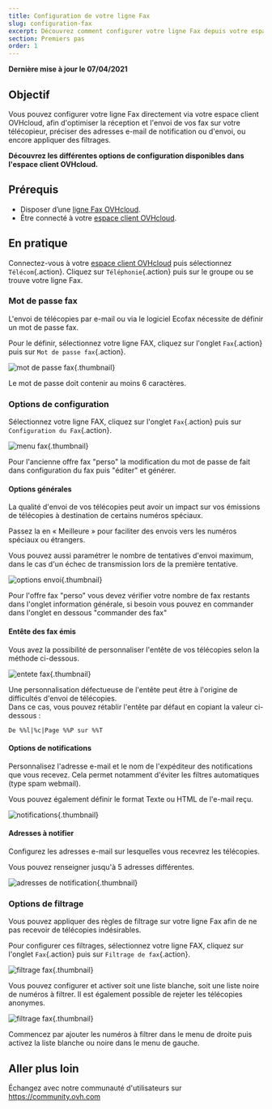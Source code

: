 ```yaml
---
title: Configuration de votre ligne Fax
slug: configuration-fax
excerpt: Découvrez comment configurer votre ligne Fax depuis votre espace client OVHcloud
section: Premiers pas
order: 1
---
```


**Dernière mise à jour le 07/04/2021**

## Objectif

Vous pouvez configurer votre ligne Fax directement via votre espace client OVHcloud, afin d'optimiser la réception et l'envoi de vos fax sur votre télécopieur, préciser des adresses e-mail de notification ou d'envoi, ou encore appliquer des filtrages.

**Découvrez les différentes options de configuration disponibles dans l'espace client OVHcloud.**

## Prérequis

- Disposer d’une [ligne Fax OVHcloud](https://www.ovhtelecom.fr/fax/).
- Être connecté à votre [espace client OVHcloud](https://www.ovh.com/auth?onsuccess=https%3A%2F%2Fwww.ovhtelecom.fr%2Fmanager&ovhSubsidiary=fr).

## En pratique

Connectez-vous à votre [espace client OVHcloud](https://www.ovh.com/auth?onsuccess=https%3A%2F%2Fwww.ovhtelecom.fr%2Fmanager&ovhSubsidiary=fr) puis sélectionnez `Télécom`{.action}. Cliquez sur `Téléphonie`{.action} puis sur le groupe ou se trouve votre ligne Fax.

### Mot de passe fax

L'envoi de télécopies par e-mail ou via le logiciel Ecofax nécessite de définir un mot de passe fax.

Pour le définir, sélectionnez votre ligne FAX, cliquez sur l'onglet `Fax`{.action} puis sur `Mot de passe fax`{.action}.

![mot de passe fax](images/motdepassefax.png){.thumbnail}

Le mot de passe doit contenir au moins 6 caractères.

### Options de configuration

Sélectionnez votre ligne FAX, cliquez sur l'onglet `Fax`{.action} puis sur `Configuration du Fax`{.action}.

![menu fax](images/configuration-fax.png){.thumbnail}

Pour l'ancienne offre fax "perso" la modification du mot de passe de fait dans configuration du fax puis "éditer" et générer.

#### Options générales

La qualité d'envoi de vos télécopies peut avoir un impact sur vos émissions de télécopies à destination de certains numéros spéciaux.

Passez la en « Meilleure » pour faciliter des envois vers les numéros spéciaux ou étrangers.

Vous pouvez aussi paramétrer le nombre de tentatives d'envoi maximum, dans le cas d'un échec de transmission lors de la première tentative.

![options envoi](images/options_generales.jpg){.thumbnail}

Pour l'offre fax "perso" vous devez vérifier votre nombre de fax restants dans l'onglet information générale, si besoin vous pouvez en commander dans l'onglet en dessous "commander des fax" 

#### Entête des fax émis

Vous avez la possibilité de personnaliser l'entête de vos télécopies selon la méthode ci-dessous.

![entete fax](images/entete_des_fax_emis.jpg){.thumbnail}

Une personnalisation défectueuse de l'entête peut être à l'origine de difficultés d'envoi de télécopies.
<br>Dans ce cas, vous pouvez rétablir l'entête par défaut en copiant la valeur ci-dessous :

```
De %%l|%c|Page %%P sur %%T
```

#### Options de notifications

Personnalisez l'adresse e-mail et le nom de l'expéditeur des notifications que vous recevez. Cela permet notamment d'éviter les filtres automatiques (type spam webmail).

Vous pouvez également définir le format Texte ou HTML de l'e-mail reçu.

![notifications](images/options_de_notifications.jpg){.thumbnail}

#### Adresses à notifier

Configurez les adresses e-mail sur lesquelles vous recevrez les télécopies.

Vous pouvez renseigner jusqu'à 5 adresses différentes.

![adresses de notification](images/adresses_notifications.png){.thumbnail}

### Options de filtrage

Vous pouvez appliquer des règles de filtrage sur votre ligne Fax afin de ne pas recevoir de télécopies indésirables.

Pour configurer ces filtrages, sélectionnez votre ligne FAX, cliquez sur l'onglet `Fax`{.action} puis sur `Filtrage de fax`{.action}.

![filtrage fax](images/filtrage_menu.png){.thumbnail}

Vous pouvez configurer et activer soit une liste blanche, soit une liste noire de numéros à filtrer. Il est également possible de rejeter les télécopies anonymes.

![filtrage fax](images/regles_filtrage.png){.thumbnail}

Commencez par ajouter les numéros à filtrer dans le menu de droite puis activez la liste blanche ou noire dans le menu de gauche.

## Aller plus loin

Échangez avec notre communauté d'utilisateurs sur <https://community.ovh.com>
